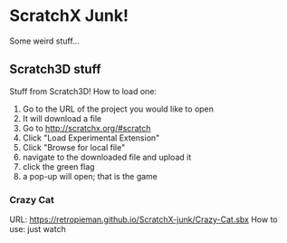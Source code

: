 # ScratchX Junk!
Some weird stuff...
## Scratch3D stuff
Stuff from Scratch3D!
How to load one:
1. Go to the URL of the project you would like to open
2. It will download a file
3. Go to http://scratchx.org/#scratch
4. Click "Load Experimental Extension"
5. Click "Browse for local file"
6. navigate to the downloaded file and upload it
7. click the green flag
8. a pop-up will open; that is the game

### Crazy Cat
URL: https://retropieman.github.io/ScratchX-junk/Crazy-Cat.sbx
How to use: just watch
